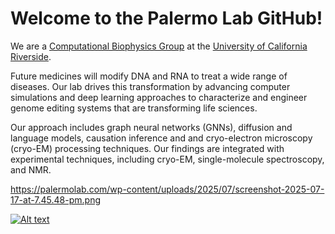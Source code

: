 # Welcome to the Palermo Lab GitHub!
We are a [Computational Biophysics Group](https://palermolab.com/) at the [University of California Riverside](https://www.ucr.edu/). 

Future medicines will modify DNA and RNA to treat a wide range of diseases. Our lab drives this transformation by advancing computer simulations and deep learning approaches to characterize and engineer genome editing systems that are transforming life sciences.

Our approach includes graph neural networks (GNNs), diffusion and language models, causation inference and and cryo-electron microscopy (cryo-EM) processing techniques. Our findings are integrated with experimental techniques, including cryo-EM, single-molecule spectroscopy, and NMR.

https://palermolab.com/wp-content/uploads/2025/07/screenshot-2025-07-17-at-7.45.48-pm.png 

[![Alt text](https://img.youtube.com/vi/zz0tXYgF_7A/0.jpg)](https://youtu.be/zz0tXYgF_7A)

